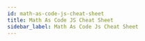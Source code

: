 ```yaml
---
id: math-as-code-js-cheat-sheet
title: Math As Code JS Cheat Sheet
sidebar_label: Math As Code Js Cheat Sheet
---
```

